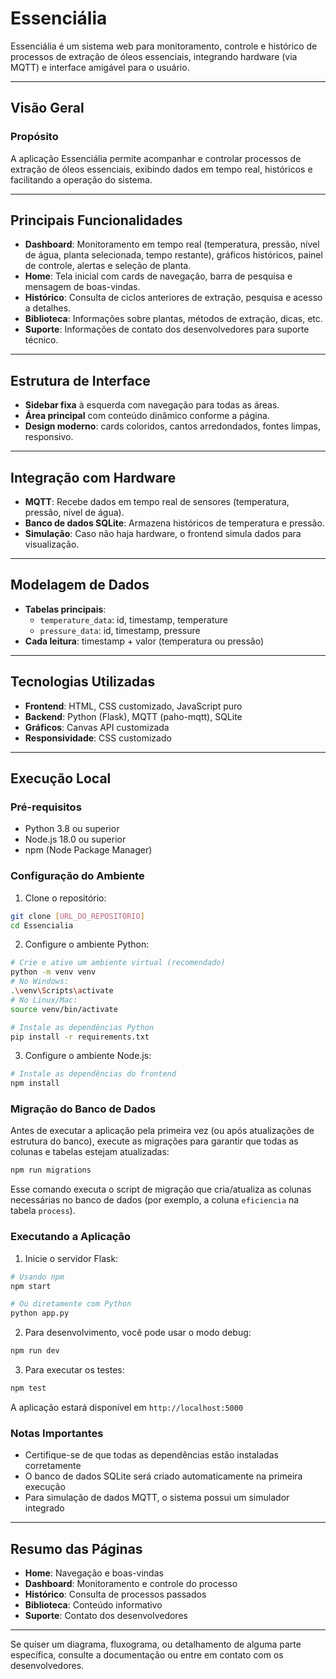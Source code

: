 # Essenciália

Essenciália é um sistema web para monitoramento, controle e histórico de processos de extração de óleos essenciais, integrando hardware (via MQTT) e interface amigável para o usuário.

---

## Visão Geral

### Propósito
A aplicação Essenciália permite acompanhar e controlar processos de extração de óleos essenciais, exibindo dados em tempo real, históricos e facilitando a operação do sistema.

---

## Principais Funcionalidades

- **Dashboard**: Monitoramento em tempo real (temperatura, pressão, nível de água, planta selecionada, tempo restante), gráficos históricos, painel de controle, alertas e seleção de planta.
- **Home**: Tela inicial com cards de navegação, barra de pesquisa e mensagem de boas-vindas.
- **Histórico**: Consulta de ciclos anteriores de extração, pesquisa e acesso a detalhes.
- **Biblioteca**: Informações sobre plantas, métodos de extração, dicas, etc.
- **Suporte**: Informações de contato dos desenvolvedores para suporte técnico.

---

## Estrutura de Interface

- **Sidebar fixa** à esquerda com navegação para todas as áreas.
- **Área principal** com conteúdo dinâmico conforme a página.
- **Design moderno**: cards coloridos, cantos arredondados, fontes limpas, responsivo.

---

## Integração com Hardware

- **MQTT**: Recebe dados em tempo real de sensores (temperatura, pressão, nível de água).
- **Banco de dados SQLite**: Armazena históricos de temperatura e pressão.
- **Simulação**: Caso não haja hardware, o frontend simula dados para visualização.

---

## Modelagem de Dados

- **Tabelas principais**:
  - `temperature_data`: id, timestamp, temperature
  - `pressure_data`: id, timestamp, pressure
- **Cada leitura**: timestamp + valor (temperatura ou pressão)

---

## Tecnologias Utilizadas

- **Frontend**: HTML, CSS customizado, JavaScript puro
- **Backend**: Python (Flask), MQTT (paho-mqtt), SQLite
- **Gráficos**: Canvas API customizada
- **Responsividade**: CSS customizado

---

## Execução Local

### Pré-requisitos
- Python 3.8 ou superior
- Node.js 18.0 ou superior
- npm (Node Package Manager)

### Configuração do Ambiente

1. Clone o repositório:
```bash
git clone [URL_DO_REPOSITÓRIO]
cd Essencialia
```

2. Configure o ambiente Python:
```bash
# Crie e ative um ambiente virtual (recomendado)
python -m venv venv
# No Windows:
.\venv\Scripts\activate
# No Linux/Mac:
source venv/bin/activate

# Instale as dependências Python
pip install -r requirements.txt
```

3. Configure o ambiente Node.js:
```bash
# Instale as dependências do frontend
npm install
```

### Migração do Banco de Dados

Antes de executar a aplicação pela primeira vez (ou após atualizações de estrutura do banco), execute as migrações para garantir que todas as colunas e tabelas estejam atualizadas:

```bash
npm run migrations
```

Esse comando executa o script de migração que cria/atualiza as colunas necessárias no banco de dados (por exemplo, a coluna `eficiencia` na tabela `process`).

### Executando a Aplicação

1. Inicie o servidor Flask:
```bash
# Usando npm
npm start

# Ou diretamente com Python
python app.py
```

2. Para desenvolvimento, você pode usar o modo debug:
```bash
npm run dev
```

3. Para executar os testes:
```bash
npm test
```

A aplicação estará disponível em `http://localhost:5000`

### Notas Importantes
- Certifique-se de que todas as dependências estão instaladas corretamente
- O banco de dados SQLite será criado automaticamente na primeira execução
- Para simulação de dados MQTT, o sistema possui um simulador integrado

---

## Resumo das Páginas

- **Home**: Navegação e boas-vindas
- **Dashboard**: Monitoramento e controle do processo
- **Histórico**: Consulta de processos passados
- **Biblioteca**: Conteúdo informativo
- **Suporte**: Contato dos desenvolvedores

---

Se quiser um diagrama, fluxograma, ou detalhamento de alguma parte específica, consulte a documentação ou entre em contato com os desenvolvedores.
 